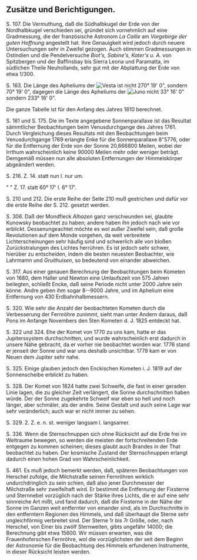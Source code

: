 Zusätze und Berichtigungen.
---------------------------

S. 107. Die Vermuthung, daß die Südhalbkugel der Erde von der Nordhalbkugel
verschieden sei, gründet sich vornehmlich auf eine Gradmessung, die der
französische Astronom *La Caille* am *Vorgebirge der guten Hoffnung* angestellt
hat. Ihre Genauigkeit wird jedoch durch neuere Untersuchungen sehr in Zweifel
gezogen. Auch stimmen Gradmessungen in Ostindien und die Pendelversuche *Biot's,
Sabine's, Kater's u. A.* von Spitzbergen und der Baffinsbay bis Sierra Leona und
Paramatta, im südlichen Theile Neuhollands, sehr gut mit der Abplattung der Erde
von etwa 1/300.

S. 163. Die Länge des Apheliums der <img alt="Vesta" src="Vesta.png"/> ist nicht 270° 19' 0", sondern 70° 19'
0", dagegen die Länge des Apheliums der <img alt="Juno" src="Juno.png"/> nicht 33° 16' 0" sondern 233° 16' 0".

Die ganze Tabelle ist für den Anfang des Jahres 1810 berechnet.

S. 161 und S. 175. Die im Texte angegebene Sonnenparallaxe ist das Resultat
sämmtlicher Beobachtungen beim Venusdurchgange des Jahres 1761. Durch
Vergleichung dieses Resultats mit den Beobachtungen beim Venusdurchgange 1769
erlangte Enke für die Sonnenparallaxe 8"5776, oder für die Entfernung der Erde
von der Sonne 20,666800 Meilen, wobei der Irrthum wahrscheinlich keine 90000
Meilen mehr oder weniger beträgt. Demgemäß müssen nun alle absoluten
Entfernungen der Himmelskörper abgeändert werden.

 S. 216. Z. 14. statt nun l. nur um. 

  " "    Z. 17. statt 60° 17' l. 6° 17'. 

S. 210 und 212. Die erste Reihe der Seite 210 muß gestrichen und dafür vor die
erste Reihe der S. 212. gesetzt werden.

S. 306. Daß der Mondfleck *Alhazen* ganz verschwunden sei, glaubte Kunowsky
beobachtet zu haben; andere haben ihn jedoch nach wie vor erblickt.
Dessenungeachtet möchte es wol außer Zweifel sein, daß große Revolutionen auf
dem Monde vorgehen, da weit verbreitete Lichterscheinungen sehr häufig sind
und schwerlich alle von bloßen Zurückstralungen des Lichtes herrühren. Es ist
jedoch sehr schwer, hierüber zu entscheiden, indem die besten neuesten
Beobachter, wie Lahrmamn und *Gruithuisen*, so bedeutend von einander abweichen.

S. 317. Aus einer genauen Berechnung der Beobachtungen beim Kometen von 1680,
dem Haller und Newton eine Umlaufszeit von 575 Jahren beilegten, schließt
Encke, daß seine Periode nicht unter 2000 Jahre sein könne. Andre geben ihm
sogar 8--9000 Jahre, und im Aphelium eine Entfernung von 430
Erdbahnhalbmessern.

S. 320. Wie sehr die Anzahl der beobachteten Kometen durch die Verbesserung der
Fernröhre zunimmt, sieht man unter Andern daraus, daß Pons im Anfange
Novembers den 5ten Kometen d. J. 1825 entdeckt hat.

S. 322 und 324. Ehe der Komet von 1770 zu uns kam, hatte er das Jupiterssystem
durchschnitten, und wurde wahrscheinlich erst dadurch in unsere Nähe gebracht,
da er vorher nie beobachtet worden war. 1776 stand er jenseit der Sonne und war
uns deshalb unsichtbar. 1779 kam er von Neuen dem Jupiter sehr nahe.

S. 325. Einige glauben jedoch den Enckischen Kometen i. J. 1819 auf der
Sonnenscheibe erblickt zu haben.

S. 328. Der Komet von 1824 hatte zwei Schweife, die fast in einer geraden Linie
lagen, die zu gleicher Zeit verlängert, die Sonne durchschnitten haben würde.
Der der Sonne zugekehrte Schweif war eben so hell und noch länger, aber
schmäler, als der andre. Seine Gestalt und auch seine Lage war sehr
veränderlich; auch war er nicht immer zu sehen.

S. 329. 2. Z. e. n. st. weniger langsam l. langsamer.

S. 336. Wenn die Sternschnuppen sich ohne Rücksicht auf die Erde frei im
Weltraume bewegen, so werden die meisten der fortschreitenden Erde entgegen zu
kommen scheinen; dieses glaubt auch Brandes in der That beobachtet zu haben.
Der kosmische Zustand der Sternschnuppen erlangt dadurch einen hohen Grad von
Wahrscheinlichkeit.

S. 461. Es muß jedoch bemerkt werden, daß, späteren Beobachtungen von Herschel
zufolge, die Milchstraße seinen Fernröhren wirklich undurchdringlich zu sein
schien, daß also jener Durchmesser der Milchstraße sehr zweifelhaft wird. Er
bestimmt die Entfernung der Fixsterne und Sternnebel vorzüglich nach der Stärke
ihres Lichts, die er auf eine sehr sinnreiche Art mißt, und fand dadurch, daß
die Fixsterne in der Nähe der Sonne im Ganzen weit entfernter von einander
sind, als im Durchschnitte in den entferntern Regionen des Himmels, und daß
überhaupt die Sterne sehr ungleichförmig verbreitet sind. Der Sterne 1r bis
7r Größe, oder, nach Herschel, von Einer bis zwölf Sternweiten, gibts ungefähr
14000; die Berechnung gibt etwa 15600. Wir müssen erwarten, was die
Frauenhoferschen Fernröhre, wol die vorzüglichsten der seit dem Beginn der
Astronomie für die Beobachtung des Himmels erfundenen Instrumente, in dieser
Rücksicht leisten werden.

